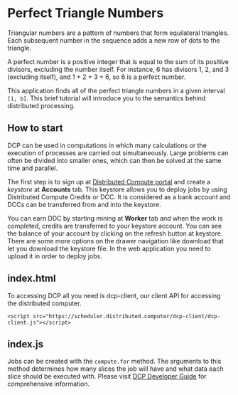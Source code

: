 # Perfect Triangle Numbers

Triangular numbers are a pattern of numbers that form equilateral triangles. Each subsequent number in the sequence adds a new row of dots to the triangle.

A perfect number is a positive integer that is equal to the sum of its positive divisors, excluding the number itself. For instance, 6 has divisors 1, 2, and 3 (excluding itself), and 1 + 2 + 3 = 6, so 6 is a perfect number.

This application finds all of the perfect triangle numbers in a given interval `[1, b]`. This brief tutorial will introduce you to the semantics behind distributed processing.

## How to start

DCP can be used in computations in which many calculations or the execution of processes are carried out simultaneously. Large problems can often be divided into smaller ones, which can then be solved at the same time and parallel. 

The first step is to sign up at [Distributed Compute portal](https://portal.distributed.computer/) and create a *keystore* at **Accounts** tab. This keystore allows you to deploy jobs by using Distributed Compute Credits or DCC. It is considered as a bank account and DCCs can be transferred from and into the keystore. 

You can earn DDC by starting mining at **Worker** tab and when the work is completed, credits are transferred to your keystore account. You can see the balance of your account by clicking on the refresh button at keystore. There are some more options on the drawer navigation like download that let you download the keystore file. In the web application you need to upload it in order to deploy jobs.

## index.html

To accessing DCP all you need is dcp-client, our client API for accessing the distributed computer.
```
<script src="https://scheduler.distributed.computer/dcp-client/dcp-client.js"></script>
```

## index.js

Jobs can be created with the `compute.for` method. The arguments to this method determines how many slices the job will have and what data each slice should be executed with. Please visit [DCP Developer Guide](https://gitlab.com/Distributed-Compute-Protocol/dcp-docs/-/blob/master/dcp-developer-guide.md) for comprehensive information.




